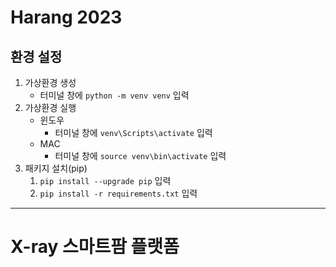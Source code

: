 # Harang 2023

## 환경 설정
1. 가상환경 생성
   - 터미널 창에 ```python -m venv venv``` 입력
2. 가상환경 실행
   - 윈도우
     - 터미널 창에 ```venv\Scripts\activate``` 입력
   - MAC
     - 터미널 창에 ```source venv\bin\activate``` 입력
3. 패키지 설치(pip)
   1. ```pip install --upgrade pip``` 입력
   2. ```pip install -r requirements.txt``` 입력
---
# X-ray 스마트팜 플랫폼

